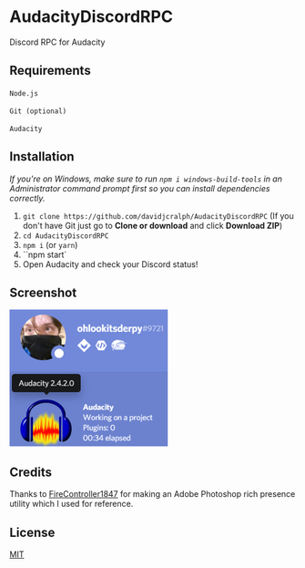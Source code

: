 # AudacityDiscordRPC
Discord RPC for Audacity

## Requirements
``Node.js``

``Git (optional)``

``Audacity``

## Installation
*If you're on Windows, make sure to run ``npm i windows-build-tools`` in an Administrator command prompt first so you can install dependencies correctly.*
1. ``git clone https://github.com/davidjcralph/AudacityDiscordRPC`` (If you don't have Git just go to **Clone or download** and click **Download ZIP**)
2. ``cd AudacityDiscordRPC``
3. ``npm i`` (or ``yarn``)
4. ``npm start`
5. Open Audacity and check your Discord status!

## Screenshot
<img src='screenshot.png'>

## Credits
Thanks to [FireController1847](https://github.com/FireController1847/photoshop-rich-presence) for making an Adobe Photoshop rich presence utility which I used for reference.

## License
[MIT](https://github.com/davidjcralph/AudacityDiscordRPC)
